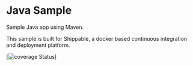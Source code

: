 Java Sample
================

Sample Java app using Maven.

This sample is built for Shippable, a docker based continuous integration and deployment platform.

[![coverage Status](https://apibeta.shippable.com/projects/5718cfe6c77dae78a8fcdd77/coverageBadge?branch=master)]
   

